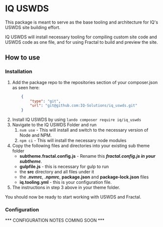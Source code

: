 # IQ USWDS
This package is meant to serve as the base tooling and architecture for IQ's USWDS
site building effort.

IQ USWDS will install necessary tooling for compiling custom site code and USWDS code as one file, and for using Fractal to build and preview the site.

## How to use
### Installation
1. Add the package repo to the repositories section of your composer.json as seen here:
    ```json
        {
            "type": "git",
            "url": "git@github.com:IQ-Solutions/iq_uswds.git"
        }
    ```
2. Install IQ USWDS by using `lando composer require iq/iq_uswds`
3. Navigate to the IQ USWDS Folder and run
   1. `nvm use` - This will install and switch to the necessary version of Node and NPM.
   2. `npm ci` - This will install the necessary node modules
4. Copy the following files and directories into your existing sub theme folder
    *  __subtheme.fractal.config.js__ - Rename this __*fractal.config.js in your subtheme*__.
    *  __gulpfile.js__ - this is necessary for gulp to run
    * the __src__ directory and all files under it
    * the __.nvmrc__, __.npmrc__, __package.json__ and __package-lock.json__ files
    * __iq.tooling.yml__ - this is your configuration file.
5. The instructions in step 3 above in your theme folder.

You should now be ready to start working with USWDS and Fractal.

### Configuration
*** CONFIGURATION NOTES COMING SOON ***